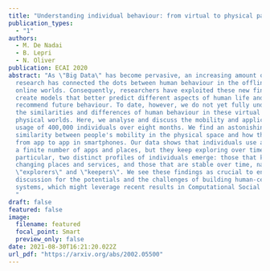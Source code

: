 ```yaml
---
title: "Understanding individual behaviour: from virtual to physical patterns"
publication_types:
  - "1"
authors:
  - M. De Nadai
  - B. Lepri
  - N. Oliver
publication: ECAI 2020
abstract: "As \"Big Data\" has become pervasive, an increasing amount of
  research has connected the dots between human behaviour in the offline and
  online worlds. Consequently, researchers have exploited these new findings to
  create models that better predict different aspects of human life and
  recommend future behaviour. To date, however, we do not yet fully understand
  the similarities and differences of human behaviour in these virtual and
  physical worlds. Here, we analyse and discuss the mobility and application
  usage of 400,000 individuals over eight months. We find an astonishing
  similarity between people's mobility in the physical space and how they move
  from app to app in smartphones. Our data shows that individuals use and visit
  a finite number of apps and places, but they keep exploring over time. In
  particular, two distinct profiles of individuals emerge: those that keep
  changing places and services, and those that are stable over time, named as
  \"explorers\" and \"keepers\". We see these findings as crucial to enrich a
  discussion for the potentials and the challenges of building human-centric AI
  systems, which might leverage recent results in Computational Social Science.
  "
draft: false
featured: false
image:
  filename: featured
  focal_point: Smart
  preview_only: false
date: 2021-08-30T16:21:20.022Z
url_pdf: "https://arxiv.org/abs/2002.05500"
---
```

